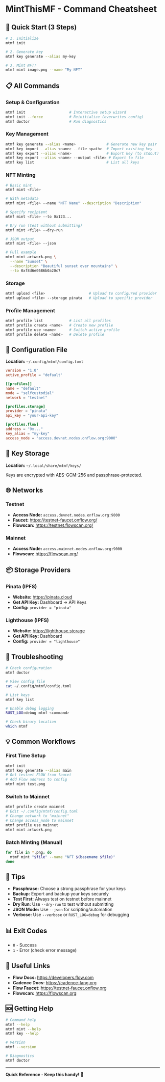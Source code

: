 # MintThisMF - Command Cheatsheet

## 🚀 Quick Start (3 Steps)

```bash
# 1. Initialize
mtmf init

# 2. Generate key
mtmf key generate --alias my-key

# 3. Mint NFT!
mtmf mint image.png --name "My NFT"
```

## 📋 All Commands

### Setup & Configuration
```bash
mtmf init                    # Interactive setup wizard
mtmf init --force            # Reinitialize (overwrites config)
mtmf doctor                  # Run diagnostics
```

### Key Management
```bash
mtmf key generate --alias <name>              # Generate new key pair
mtmf key import --alias <name> --file <path>  # Import existing key
mtmf key export --alias <name>                # Export key (to stdout)
mtmf key export --alias <name> --output <file> # Export to file
mtmf key list                                 # List all keys
```

### NFT Minting
```bash
# Basic mint
mtmf mint <file>

# With metadata
mtmf mint <file> --name "NFT Name" --description "Description"

# Specify recipient
mtmf mint <file> --to 0x123...

# Dry run (test without submitting)
mtmf mint <file> --dry-run

# JSON output
mtmf mint <file> --json

# Full example
mtmf mint artwork.png \
  --name "Sunset" \
  --description "Beautiful sunset over mountains" \
  --to 0xf8d6e0586b0a20c7
```

### Storage
```bash
mtmf upload <file>                    # Upload to configured provider
mtmf upload <file> --storage pinata   # Upload to specific provider
```

### Profile Management
```bash
mtmf profile list            # List all profiles
mtmf profile create <name>   # Create new profile
mtmf profile use <name>      # Switch active profile
mtmf profile delete <name>   # Delete profile
```

## 🔧 Configuration File

**Location:** `~/.config/mtmf/config.toml`

```toml
version = "1.0"
active_profile = "default"

[[profiles]]
name = "default"
mode = "selfcustodial"
network = "testnet"

[profiles.storage]
provider = "pinata"
api_key = "your-api-key"

[profiles.flow]
address = "0x..."
key_alias = "my-key"
access_node = "access.devnet.nodes.onflow.org:9000"
```

## 🔑 Key Storage

**Location:** `~/.local/share/mtmf/keys/`

Keys are encrypted with AES-GCM-256 and passphrase-protected.

## 🌐 Networks

### Testnet
- **Access Node:** `access.devnet.nodes.onflow.org:9000`
- **Faucet:** https://testnet-faucet.onflow.org/
- **Flowscan:** https://testnet.flowscan.org/

### Mainnet
- **Access Node:** `access.mainnet.nodes.onflow.org:9000`
- **Flowscan:** https://flowscan.org/

## 📦 Storage Providers

### Pinata (IPFS)
- **Website:** https://pinata.cloud
- **Get API Key:** Dashboard → API Keys
- **Config:** `provider = "pinata"`

### Lighthouse (IPFS)
- **Website:** https://lighthouse.storage
- **Get API Key:** Dashboard
- **Config:** `provider = "lighthouse"`

## 🐛 Troubleshooting

```bash
# Check configuration
mtmf doctor

# View config file
cat ~/.config/mtmf/config.toml

# List keys
mtmf key list

# Enable debug logging
RUST_LOG=debug mtmf <command>

# Check binary location
which mtmf
```

## 💡 Common Workflows

### First Time Setup
```bash
mtmf init
mtmf key generate --alias main
# Get testnet FLOW from faucet
# Add Flow address to config
mtmf mint test.png
```

### Switch to Mainnet
```bash
mtmf profile create mainnet
# Edit ~/.config/mtmf/config.toml
# Change network to "mainnet"
# Change access_node to mainnet
mtmf profile use mainnet
mtmf mint artwork.png
```

### Batch Minting (Manual)
```bash
for file in *.png; do
  mtmf mint "$file" --name "NFT $(basename $file)"
done
```

## 🎯 Tips

- **Passphrase:** Choose a strong passphrase for your keys
- **Backup:** Export and backup your keys securely
- **Test First:** Always test on testnet before mainnet
- **Dry Run:** Use `--dry-run` to test without submitting
- **JSON Mode:** Use `--json` for scripting/automation
- **Verbose:** Use `--verbose` or `RUST_LOG=debug` for debugging

## 📊 Exit Codes

- `0` - Success
- `1` - Error (check error message)

## 🔗 Useful Links

- **Flow Docs:** https://developers.flow.com
- **Cadence Docs:** https://cadence-lang.org
- **Flow Faucet:** https://testnet-faucet.onflow.org
- **Flowscan:** https://flowscan.org

## 🆘 Getting Help

```bash
# Command help
mtmf --help
mtmf mint --help
mtmf key --help

# Version
mtmf --version

# Diagnostics
mtmf doctor
```

---

**Quick Reference - Keep this handy!** 📌
